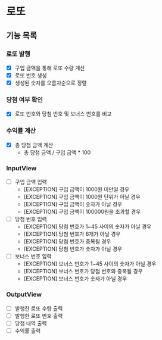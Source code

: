 # 로또

## 기능 목록

### 로또 발행
- [x] 구입 금액을 통해 로또 수량 계산
- [x] 로또 번호 생성
- [x] 생성된 숫자를 오름차순으로 정렬 

### 당첨 여부 확인
- [x] 로또 번호와 당첨 번호 및 보너스 번호를 비교

### 수익률 계산
- [x] 총 당첨 금액 계산
  - 총 당첨 금액 / 구입 금액 * 100

### InputView
- [ ] 구입 금액 입력
  - [EXCEPTION] 구입 금액이 1000원 미만일 경우
  - [EXCEPTION] 구입 금액이 1000원 단위가 아닐 경우
  - [EXCEPTION] 구입 금액이 숫자가 아닐 경우
  - [EXCEPTION] 구입 금액이 100000원을 초과할 경우
- [ ] 당첨 번호 입력
  - [EXCEPTION] 당첨 번호가 1~45 사이의 숫자가 아닐 경우
  - [EXCEPTION] 당첨 번호가 6개가 아닐 경우
  - [EXCEPTION] 당첨 번호가 중복될 경우
  - [EXCEPTION] 당첨 번호가 숫자가 아닐 경우
- [ ] 보너스 번호 입력
  - [EXCEPTION] 보너스 번호가 1~45 사이의 숫자가 아닐 경우
  - [EXCEPTION] 보너스 번호가 당첨 번호와 중복될 경우
  - [EXCEPTION] 보너스 번호가 숫자가 아닐 경우

### OutputView
- [ ] 발행한 로또 수량 출력
- [ ] 발행한 로또 번호 출력
- [ ] 당첨 내역 출력
- [ ] 수익률 출력
